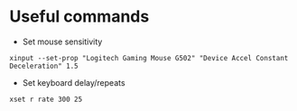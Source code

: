 # Useful commands

- Set mouse sensitivity

```shell
xinput --set-prop "Logitech Gaming Mouse G502" "Device Accel Constant Deceleration" 1.5
```

- Set keyboard delay/repeats

```shell
xset r rate 300 25
```
